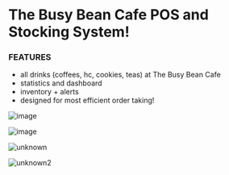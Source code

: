 # The Busy Bean Cafe POS and Stocking System!

<h3>FEATURES</h3>

- all drinks (coffees, hc, cookies, teas) at The Busy Bean Cafe
- statistics and dashboard
- inventory + alerts
- designed for most efficient order taking!

![image](https://user-images.githubusercontent.com/65262710/202167531-23dd6925-0903-45ed-a887-025a0324d6a8.png)

![image](https://user-images.githubusercontent.com/65262710/202167542-ec1e259f-56ac-4752-900a-3c054e7fbf67.png)

![unknown](https://user-images.githubusercontent.com/65262710/202168103-36452c13-865f-4bbb-9b9c-a03ed6b95f31.png)

![unknown2](https://user-images.githubusercontent.com/65262710/202167556-49a6e676-ecbd-4010-946c-0e23195fca2c.png)

